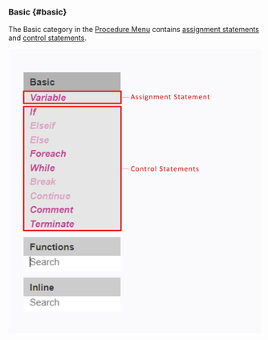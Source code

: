 ### Basic {#basic}

The Basic category in the [Procedure Menu](../chapter_1_mobius_interface/procedure_menu.md) contains [assignment statements](Assignment_Statement.md) and [control statements](Control_Statement.md).
<br>

![Basic category in the Procedure Menu](/assets/chapter_3_assets/Basic.jpg)
